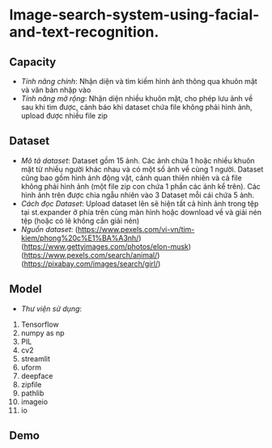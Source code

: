 # **Image-search-system-using-facial-and-text-recognition.**

## Capacity
- *Tính năng chính*: Nhận diện và tìm kiếm hình ảnh thông qua khuôn mặt và văn bản nhập vào
- *Tính năng mở rộng*: Nhận diện nhiều khuôn mặt, cho phép lưu ảnh về sau khi tìm được, cảnh báo khi dataset chứa file không phải hình ảnh, upload được nhiều file zip

## Dataset
- *Mô tả dataset*: Dataset gồm 15 ảnh. Các ảnh chứa 1 hoặc nhiều khuôn mặt từ nhiều người khác nhau và có một số ảnh về cùng 1 người. Dataset cũng bao gồm hình ảnh động vật, cảnh quan thiên nhiên và cả file không phải hình ảnh (một file zip con chứa 1 phần các ảnh kể trên). Các hình ảnh trên được chia ngẫu nhiên vào 3 Dataset mỗi cái chứa 5 ảnh.
- *Cách đọc Dataset*: Upload dataset lên sẽ hiện tất cả hình ảnh trong tệp tại st.expander ở phía trên cùng màn hình hoặc download về và giải nén tệp (hoặc có lẽ không cần giải nén)
- *Nguồn dataset*:  (https://www.pexels.com/vi-vn/tim-kiem/phong%20c%E1%BA%A3nh/)
                  (https://www.gettyimages.com/photos/elon-musk)
                  (https://www.pexels.com/search/animal/)
                  (https://pixabay.com/images/search/girl/)

## Model
- *Thư viện sử dụng*:
1. Tensorflow
2. numpy as np
3. PIL
4. cv2
5. streamlit
6. uform
7. deepface
8. zipfile
9. pathlib
10. imageio
11. io

## Demo
                  

